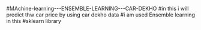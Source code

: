 #MAchine-learning---ENSEMBLE-LEARNING---CAR-DEKHO
#in this i will predict thw car price by using car dekho data
#i am used Ensemble learning in this
#sklearn library 
